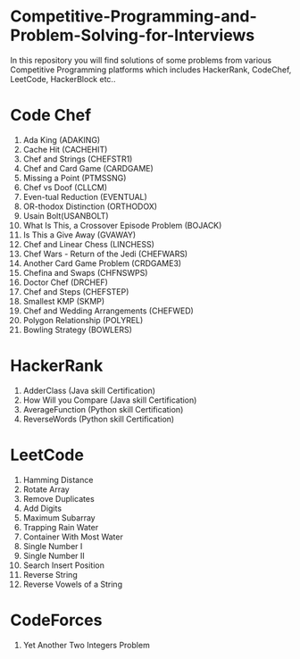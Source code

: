 # Competitive-Programming-and-Problem-Solving-for-Interviews
In this repository you will find solutions of some problems from various Competitive Programming platforms which includes HackerRank, CodeChef, LeetCode, HackerBlock etc..
#
# Code Chef
1. Ada King (ADAKING)
2. Cache Hit (CACHEHIT)
3. Chef and Strings (CHEFSTR1)
4. Chef and Card Game (CARDGAME)
5. Missing a Point (PTMSSNG)
6. Chef vs Doof (CLLCM)
7. Even-tual Reduction (EVENTUAL)
8. OR-thodox Distinction (ORTHODOX)
9. Usain Bolt(USANBOLT)
10. What Is This, a Crossover Episode Problem (BOJACK)
11. Is This a Give Away (GVAWAY)
12. Chef and Linear Chess (LINCHESS)
13. Chef Wars - Return of the Jedi (CHEFWARS)
14. Another Card Game Problem (CRDGAME3)
15. Chefina and Swaps (CHFNSWPS)
16. Doctor Chef (DRCHEF)
17. Chef and Steps (CHEFSTEP)
18. Smallest KMP (SKMP)
19. Chef and Wedding Arrangements (CHEFWED)
20. Polygon Relationship (POLYREL)
21. Bowling Strategy (BOWLERS)

#
# HackerRank
1. AdderClass (Java skill Certification)
2. How Will you Compare (Java skill Certification)
3. AverageFunction (Python skill Certification)
4. ReverseWords (Python skill Certification)
#
# LeetCode
1. Hamming Distance
2. Rotate Array
3. Remove Duplicates
4. Add Digits
5. Maximum Subarray
6. Trapping Rain Water
7. Container With Most Water
8. Single Number I
9. Single Number II
10. Search Insert Position
11. Reverse String
12. Reverse Vowels of a String
#
# CodeForces
1. Yet Another Two Integers Problem
